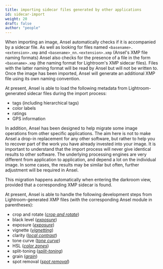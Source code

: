 ```yaml
---
title: importing sidecar files generated by other applications
id: sidecar-import
weight: 20
draft: false
author: "people"
---
```


 When importing an image, Ansel automatically checks if it is accompanied by a sidecar file. As well as looking for files named `<basename>.<extension>.xmp` and `<basename>_nn.<extension>.xmp` (Ansel's XMP file naming formats) Ansel also checks for the presence of a file in the form `<basename>.xmp` (the naming format for Lightroom's XMP sidecar files). Files with the latter naming format will be read by Ansel but will not be written to. Once the image has been imported, Ansel will generate an additional XMP file using its own naming convention.

At present, Ansel is able to load the following metadata from Lightroom-generated sidecar files during the import process:

- tags (including hierarchical tags)
- color labels
- ratings
- GPS information

In addition, Ansel has been designed to help migrate some image operations from other specific applications. The aim here is not to make Ansel a drop-in replacement for any other software, but rather to help you to recover part of the work you have already invested into your image. It is important to understand that the import process will never give identical results to other software. The underlying processing engines are very different from application to application, and depend a lot on the individual image. In some cases, the results may be similar but often, further adjustment will be required in Ansel.

This migration happens automatically when entering the darkroom view, provided that a corresponding XMP sidecar is found.

At present, Ansel is able to handle the following development steps from Lightroom-generated XMP files (with the corresponding Ansel module in parentheses):

- crop and rotate ([_crop and rotate_](../../module-reference/processing-modules/crop-rotate.md))
- black level ([_exposure_](../../module-reference/processing-modules/exposure.md))
- exposure ([_exposure_](../../module-reference/processing-modules/exposure.md))
- vignette ([_vignetting_](../../module-reference/processing-modules/vignetting.md))
- clarity ([_local contrast_](../../module-reference/processing-modules/local-contrast.md))
- tone curve ([_tone curve_](../../module-reference/processing-modules/tone-curve.md))
- HSL ([_color zones_](../../module-reference/processing-modules/color-zones.md))
- split-toning ([_split-toning_](../../module-reference/processing-modules/split-toning.md))
- grain ([_grain_](../../module-reference/processing-modules/grain.md))
- spot removal ([_spot removal_](../../module-reference/processing-modules/spot-removal.md))
